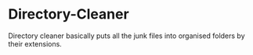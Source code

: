 # Directory-Cleaner
Directory cleaner basically puts all the junk files into organised folders by their extensions.
